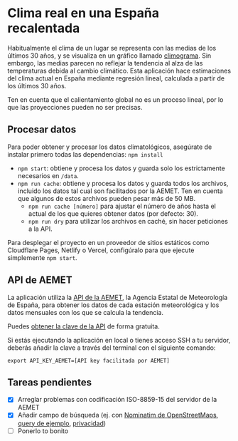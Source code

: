 # Clima real en una España recalentada

Habitualmente el clima de un lugar se representa con las medias de los últimos 30 años, y se visualiza en un gráfico llamado [climograma](https://es.wikipedia.org/wiki/Climograma). Sin embargo, las medias parecen no reflejar la tendencia al alza de las temperaturas debida al cambio climático. Esta aplicación hace estimaciones del clima actual en España mediante regresión lineal, calculada a partir de los últimos 30 años.

Ten en cuenta que el calientamiento global no es un proceso lineal, por lo que las proyecciones pueden no ser precisas.

## Procesar datos

Para poder obtener y procesar los datos climatológicos, asegúrate de instalar primero todas las dependencias: `npm install`

- `npm start`: obtiene y procesa los datos y guarda solo los estrictamente necesarios en `/data`.
- `npm run cache`: obtiene y procesa los datos y guarda todos los archivos, incluido los datos tal cual son facilitados por la AEMET. Ten en cuenta que algunos de estos archivos pueden pesar más de 50 MB.
  - `npm run cache [número]` para ajustar el número de años hasta el actual de los que quieres obtener datos (por defecto: 30).
  - `npm run dry` para utilizar los archivos en caché, sin hacer peticiones a la API.

Para desplegar el proyecto en un proveedor de sitios estáticos como Cloudflare Pages, Netlify o Vercel, configúralo para que ejecute simplemente `npm start`.

## API de AEMET

La aplicación utiliza la [API de la AEMET](https://opendata.aemet.es/centrodedescargas/inicio), la Agencia Estatal de Meteorología de España, para obtener los datos de cada estación meteorológica y los datos mensuales con los que se calcula la tendencia.

Puedes [obtener la clave de la API](https://opendata.aemet.es/centrodedescargas/altaUsuario) de forma gratuita.

Si estás ejecutando la aplicación en local o tienes acceso SSH a tu servidor, deberás añadir la clave a través del terminal con el siguiente comando:

```
export API_KEY_AEMET=[API key facilitada por AEMET]
```

## Tareas pendientes

- [x] Arreglar problemas con codificación ISO-8859-15 del servidor de la AEMET
- [x] Añadir campo de búsqueda (ej. con [Nominatim de OpenStreetMaps](https://nominatim.openstreetmap.org/ui/about.html), [query de ejemplo](https://nominatim.openstreetmap.org/search?q=merida&countrycodes=es&format=json), [privacidad](https://wiki.osmfoundation.org/wiki/Privacy_Policy#Data_we_receive_automatically))
- [ ] Ponerlo to bonito